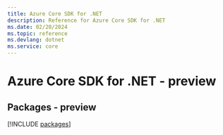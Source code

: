 ```yaml
---
title: Azure Core SDK for .NET
description: Reference for Azure Core SDK for .NET
ms.date: 02/20/2024
ms.topic: reference
ms.devlang: dotnet
ms.service: core
---
```

# Azure Core SDK for .NET - preview
## Packages - preview
[!INCLUDE [packages](core-index.md)]